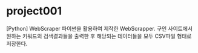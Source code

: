 # project001
[Python] WebScraper 
파이썬을 활용하여 제작한 WebScrapper. 
구인 사이트에서 원하는 키워드의 검색결과들을 출력한 후 해당되는 데이터들을 모두 CSV파일 형태로 저장한다. 
